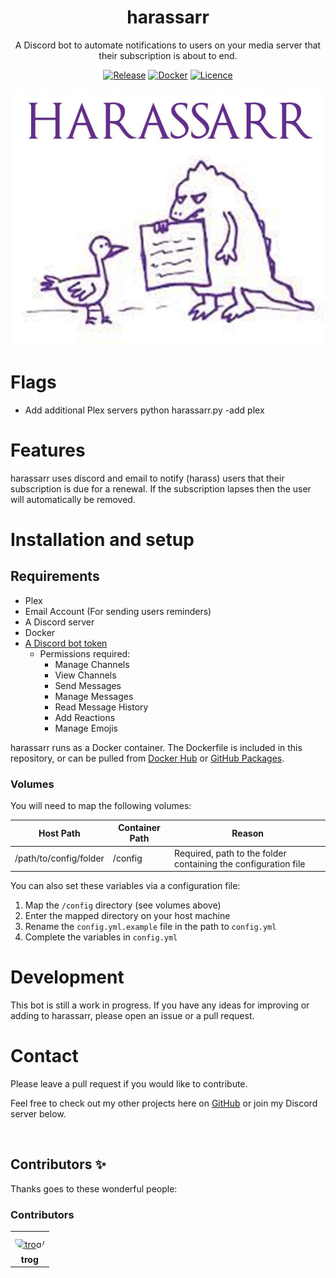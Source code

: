 <div align="center">

# harassarr

A Discord bot to automate notifications to users on your media server that their subscription is about to end.

[![Release](https://img.shields.io/github/v/release/mtrogman/harassarr?color=yellow&include_prereleases&label=version&style=flat-square)](https://github.com/mtrogman/harassarr/releases)
[![Docker](https://img.shields.io/docker/pulls/mtrogman/harassarr?style=flat-square)](https://hub.docker.com/r/mtrogman/harassarr)
[![Licence](https://img.shields.io/github/license/mtrogman/harassarr?style=flat-square)](https://opensource.org/licenses/GPL-3.0)


<img src="https://raw.githubusercontent.com/mtrogman/harassarr/master/logo.png" alt="logo">

</div>

# Flags
- Add additional Plex servers
    python harassarr.py -add plex
    
# Features

harassarr uses discord and email to notify (harass) users that their subscription is due for a renewal.  If the subscription lapses then the user will automatically be removed.    

# Installation and setup

## Requirements

- Plex
- Email Account (For sending users reminders)
- A Discord server
- Docker
- [A Discord bot token](https://www.digitaltrends.com/gaming/how-to-make-a-discord-bot/)
    - Permissions required:
        - Manage Channels
        - View Channels
        - Send Messages
        - Manage Messages
        - Read Message History
        - Add Reactions
        - Manage Emojis


harassarr runs as a Docker container. The Dockerfile is included in this repository, or can be pulled
from [Docker Hub](https://hub.docker.com/r/mtrogman/harassarr)
or [GitHub Packages](https://github.com/mtrogman/reharassarr/pkgs/container/harassarr).

### Volumes

You will need to map the following volumes:

| Host Path              | Container Path | Reason                                                                                            |
|------------------------|----------------|---------------------------------------------------------------------------------------------------|
| /path/to/config/folder | /config        | Required, path to the folder containing the configuration file                                    |



You can also set these variables via a configuration file:

1. Map the `/config` directory (see volumes above)
2. Enter the mapped directory on your host machine
3. Rename the ``config.yml.example`` file in the path to ``config.yml``
4. Complete the variables in ``config.yml``

# Development

This bot is still a work in progress. If you have any ideas for improving or adding to harassarr, please open an issue
or a pull request.

# Contact

Please leave a pull request if you would like to contribute.

Feel free to check out my other projects here on [GitHub](https://github.com/mtrogman) or join my Discord server below.

<div align="center">
	<p>
		<a href="https://discord.gg/jp68q5C3pr"><img src="https://discordapp.com/api/guilds/783077604101455882/widget.png?style=banner2" alt="" /></a>
	</p>
</div>

## Contributors ✨

Thanks goes to these wonderful people:

<!-- ALL-CONTRIBUTORS-LIST:START - Do not remove or modify this section -->
<!-- prettier-ignore-start -->
<!-- markdownlint-disable -->

### Contributors

<table>
<tr>
    <td align="center" style="word-wrap: break-word; width: 75.0; height: 75.0">
        <a href=https://github.com/mtrogman>
            <img src=https://avatars.githubusercontent.com/u/47980633?v=4 width="50;"  style="border-radius:50%;align-items:center;justify-content:center;overflow:hidden;padding-top:10px" alt=trog/>
            <br />
            <sub style="font-size:14px"><b>trog</b></sub>
        </a>
    </td>
</tr>
</table>

<table>

</table>

<!-- markdownlint-restore -->
<!-- prettier-ignore-end -->

<!-- ALL-CONTRIBUTORS-LIST:END -->
